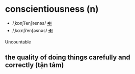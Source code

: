 # conscientiousness (n)

- /ˌkɒnʃiˈenʃəsnəs/ [🔊](https://www.oxfordlearnersdictionaries.com/media/english/uk_pron/x/xco/xcons/xconscientiousness__gb_1.mp3)
- /ˌkɑːnʃiˈenʃəsnəs/ [🔊](https://www.oxfordlearnersdictionaries.com/media/english/us_pron/x/xco/xcons/xconscientiousness__us_1.mp3)

Uncountable

## the quality of doing things carefully and correctly (tận tâm)